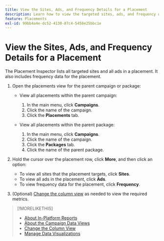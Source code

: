 ```yaml
---
title: View the Sites, Ads, and Frequency Details for a Placement
description: Learn how to view the targeted sites, ads, and frequency data for a placement.
feature: Placements
exl-id: 99bb4a4e-dc52-4130-87c4-5458e25bbc1e
---
```

# View the Sites, Ads, and Frequency Details for a Placement

The Placement Inspector lists all targeted sites and all ads in a placement. It also includes frequency data for the placement.

1. Open the placements view for the parent campaign or package:

    * View all placements within the parent campaign:
        1. In the main menu, click **Campaigns**.
        1. Click the name of the campaign.
        1. Click the **Placements** tab.

    * View all placements within the parent package:
        1. In the main menu, click **Campaigns**.
        1. Click the name of the campaign.
        1. Click the **Packages** tab.
        1. Click the name of the parent package.

1. Hold the cursor over the placement row, click **More**, and then click an option:
    * To view all sites that the placement targets, click **Sites**.
    * To view all ads in the placement, click **Ads**.
    * To view frequency data for the placement, click **Frequency**.

1. (Optional) [Change the column view](column-view-change.md) as needed to view the required metrics.

>[!MORELIKETHIS]
>
>* [About In-Platform Reports](campaign-reports-about.md)
>* [About the Campaign Data Views](campaign-data-views-about.md)
>* [Change the Column View](column-view-change.md)
>* [Manage Data Visualizations](campaign-data-visualization-manage.md)
